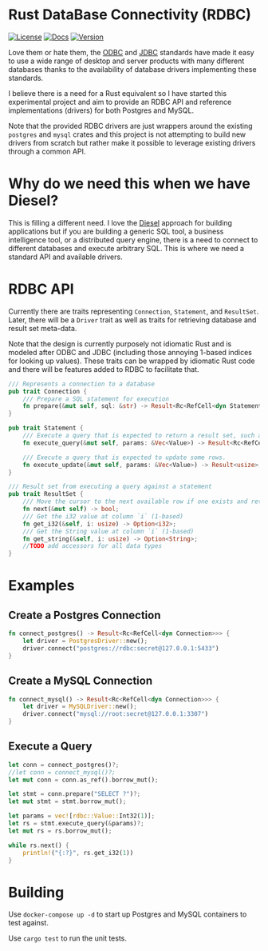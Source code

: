 
# Rust DataBase Connectivity (RDBC)

[![License](https://img.shields.io/badge/License-Apache%202.0-blue.svg)](https://opensource.org/licenses/Apache-2.0)
[![Docs](https://docs.rs/rdbc/badge.svg)](https://docs.rs/rdbc)
[![Version](https://img.shields.io/crates/v/rdbc.svg)](https://crates.io/crates/rdbc)

Love them or hate them, the [ODBC](https://en.wikipedia.org/wiki/Open_Database_Connectivity) and [JDBC](https://en.wikipedia.org/wiki/Java_Database_Connectivity) standards have made it easy to use a wide range of desktop and server products with many different databases thanks to the availability of database drivers implementing these standards.

I believe there is a need for a Rust equivalent so I have started this experimental project and aim to provide an RDBC API and reference implementations (drivers) for both Postgres and MySQL. 

Note that the provided RDBC drivers are just wrappers around the existing `postgres` and `mysql` crates and this project is not attempting to build new drivers from scratch but rather make it possible to leverage existing drivers through a common API.

# Why do we need this when we have Diesel?

This is filling a different need. I love the [Diesel](https://diesel.rs/) approach for building applications but if you are building a generic SQL tool, a business intelligence tool, or a distributed query engine, there is a need to connect to different databases and execute arbitrary SQL. This is where we need a standard API and available drivers.

# RDBC API

Currently there are traits representing `Connection`, `Statement`, and `ResultSet`. Later, there will be a `Driver` trait as well as traits for retrieving database and result set meta-data.

Note that the design is currently purposely not idiomatic Rust and is modeled after ODBC and JDBC (including those annoying 1-based indices for looking up values). These traits can be wrapped by idiomatic Rust code and there will be features added to RDBC to facilitate that.

```rust
/// Represents a connection to a database
pub trait Connection {
    /// Prepare a SQL statement for execution
    fn prepare(&mut self, sql: &str) -> Result<Rc<RefCell<dyn Statement + '_>>>;
}

pub trait Statement {
    /// Execute a query that is expected to return a result set, such as a `SELECT` statement
    fn execute_query(&mut self, params: &Vec<Value>) -> Result<Rc<RefCell<dyn ResultSet + '_>>>;

    /// Execute a query that is expected to update some rows.
    fn execute_update(&mut self, params: &Vec<Value>) -> Result<usize>;
}

/// Result set from executing a query against a statement
pub trait ResultSet {
    /// Move the cursor to the next available row if one exists and return true if it does
    fn next(&mut self) -> bool;
    /// Get the i32 value at column `i` (1-based)
    fn get_i32(&self, i: usize) -> Option<i32>;
    /// Get the String value at column `i` (1-based)
    fn get_string(&self, i: usize) -> Option<String>;
    //TODO add accessors for all data types
}
```

# Examples

## Create a Postgres Connection

```rust
fn connect_postgres() -> Result<Rc<RefCell<dyn Connection>>> {
    let driver = PostgresDriver::new();
    driver.connect("postgres://rdbc:secret@127.0.0.1:5433")
}
```

## Create a MySQL Connection

```rust
fn connect_mysql() -> Result<Rc<RefCell<dyn Connection>>> {
    let driver = MySQLDriver::new();
    driver.connect("mysql://root:secret@127.0.0.1:3307")
}
```

## Execute a Query

```rust
let conn = connect_postgres()?;
//let conn = connect_mysql()?;
let mut conn = conn.as_ref().borrow_mut();

let stmt = conn.prepare("SELECT ?")?;
let mut stmt = stmt.borrow_mut();

let params = vec![rdbc::Value::Int32(1)];
let rs = stmt.execute_query(&params)?;
let mut rs = rs.borrow_mut();

while rs.next() {
    println!("{:?}", rs.get_i32(1))
}
```

# Building

Use `docker-compose up -d` to start up Postgres and MySQL containers to test against.

Use `cargo test` to run the unit tests.
